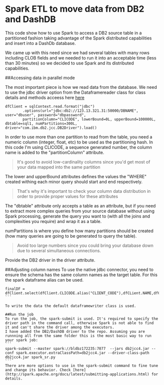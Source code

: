 # Spark ETL to move data from DB2 and DashDB

This code show how to use Spark to access a DB2 source table in a partitioned fashion taking advantage of the Spark distributed capabilities and insert into a DashDb database.

We came up with this need since we had several tables with many rows including CLOB fields and we needed to run it into an acceptable time (less than 30 minutes) so we decided to use Spark and its distributed capabilities.

##Accessing data in parallel mode 

The most important piece is how we read data from the database.
We need to use the jdbc driver option from the Dataframereader class for class details and methods acceess here [here](https://spark.apache.org/docs/2.0.0/api/java/org/apache/spark/sql/DataFrameReader.html)

```
dfClient = sqlContext.read.format("jdbc")
        .options(url="jdbc:db2://123.13.321.31:50000/DBNAME", user="dbuser", password="dbpassword",
        partitionColumn="CLICODE", lowerBound=0L, upperBound=100000L, dbtable=sql1, numPartitions=300L, driver="com.ibm.db2.jcc.DB2Driver").load()
```

In order to use more than one partition to read from the table, you need a numeric column (integer, float, etc) to be used as the partitioning hash. In this code I'm using CLICODE, a sequence generated number, the column name is added to the "partitionColumn" attribute.
> It's good to avoid low-cardinality columns since you'd get most of your data mapped into the same partition

The lower and upperBound attributes defines the values the "WHERE" created withing each minor query should start and end respectively.
> That's why it's important to check your column data distribution in order to provide proper values for these attributes

The "dbtable" attribute only accepts a table as an attribute, but if you need to extract more complex queries from your source database without using Spark processing, generate the query you want to (with all the joins and complexities you require) and wrap it as a table.

numPartitions is where you define how many partitions should be created (how many queries are going to be generated to query the table).
> Avoid too large numbers since you could bring your database down due to several simultaneous connections.

Provide the DB2 driver in the driver attribute.

##Adjusting column names
To use the native jdbc connector, you need to ensure the schema has the same column names as the target table. For this the spark dataframe alias can be used.
````
finalDF = dfClient.select(dfClient.CLICODE.alias("CLIENT_CODE"),dfCLient.NAME,dfClient.BIRTHDAY.alias("DATE_OF_BIRTH"),dfCLient.DESCRIPTION.alias("GENERAL_INFO"))
```

To write the data the default dataframewriter class is used.

##Run the job
To run the job, the spark-submit is used. It's required to specify the driver path in the command call, otherwise Spark is not able to find it and can't share the driver among the executors.
I have added the DB2/DashDB driver to the repo. Assuming you are runnning all from the same folder this is the most basic way to run your spark job:
```
spark-submit --master spark://bldbz172235:7077  --jars db2jcc4.jar --conf spark.executor.extraClassPath=db2jcc4.jar --driver-class-path db2jcc4.jar spark_sr.py
```
There are more options to use in the spark-submit command to fine tune and change its behavior. Check [here](http://spark.apache.org/docs/latest/submitting-applications.html) for details.
